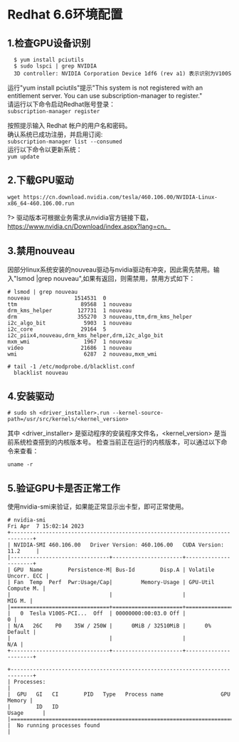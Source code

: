 # Redhat 6.6环境配置

## 1.检查GPU设备识别
```
  $ yum install pciutils
  $ sudo lspci | grep NVIDIA
  3D controller: NVIDIA Corporation Device 1df6 (rev a1) 表示识别为V100S
```

运行"yum install pciutils"提示"This system is not registered with an entitlement server. You can use subscription-manager to register."</br>
请运行以下命令启动Redhat账号登录：</br>
    ```
     subscription-manager register
    ```
    
按照提示输入 Redhat 帐户的用户名和密码。</br>
确认系统已成功注册，并启用订阅:</br>
    ```
    subscription-manager list --consumed
    ```
    </br>
    运行以下命令以更新系统：</br>
    ```
    yum update
    ```
    
 ## 2.下载GPU驱动
 ```
 wget https://cn.download.nvidia.com/tesla/460.106.00/NVIDIA-Linux-x86_64-460.106.00.run
 ```
 ?> 驱动版本可根据业务需求从nvidia官方链接下载，https://www.nvidia.cn/Download/index.aspx?lang=cn。
 
 ## 3.禁用nouveau
 因部分linux系统安装的nouveau驱动与nvidia驱动有冲突，因此需先禁用。输入"lsmod  |grep nouveau",如果有返回，则需禁用，禁用方式如下：
 ```
# lsmod | grep nouveau
nouveau              1514531  0 
ttm                    89568  1 nouveau
drm_kms_helper        127731  1 nouveau
drm                   355270  3 nouveau,ttm,drm_kms_helper
i2c_algo_bit            5903  1 nouveau
i2c_core               29164  5 i2c_piix4,nouveau,drm_kms_helper,drm,i2c_algo_bit
mxm_wmi                 1967  1 nouveau
video                  21686  1 nouveau
wmi                     6287  2 nouveau,mxm_wmi
```
 
 ```
 # tail -1 /etc/modprobe.d/blacklist.conf 
   blacklist nouveau
 ```
 ## 4.安装驱动
 ```
 # sudo sh <driver_installer>.run --kernel-source-path=/usr/src/kernels/<kernel_version>
 ```
 其中 <driver_installer> 是驱动程序的安装程序文件名，<kernel_version> 是当前系统检查搭到的内核版本号。
 检查当前正在运行的内核版本，可以通过以下命令来查看：
 ```
 uname -r
 ```
 
 ## 5.验证GPU卡是否正常工作
 使用nvidia-smi来验证，如果能正常显示出卡型，即可正常使用。
 ```
# nvidia-smi
Fri Apr  7 15:02:14 2023       
+-----------------------------------------------------------------------------+
| NVIDIA-SMI 460.106.00   Driver Version: 460.106.00   CUDA Version: 11.2     |
|-------------------------------+----------------------+----------------------+
| GPU  Name        Persistence-M| Bus-Id        Disp.A | Volatile Uncorr. ECC |
| Fan  Temp  Perf  Pwr:Usage/Cap|         Memory-Usage | GPU-Util  Compute M. |
|                               |                      |               MIG M. |
|===============================+======================+======================|
|   0  Tesla V100S-PCI...  Off  | 00000000:00:03.0 Off |                    0 |
| N/A   26C    P0    35W / 250W |      0MiB / 32510MiB |      0%      Default |
|                               |                      |                  N/A |
+-------------------------------+----------------------+----------------------+
                                                                               
+-----------------------------------------------------------------------------+
| Processes:                                                                  |
|  GPU   GI   CI        PID   Type   Process name                  GPU Memory |
|        ID   ID                                                   Usage      |
|=============================================================================|
|  No running processes found                                                 |
````
 
 


 
 
  
 
 





